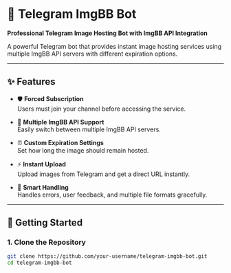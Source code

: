 # 🤖 Telegram ImgBB Bot

**Professional Telegram Image Hosting Bot with ImgBB API Integration**

A powerful Telegram bot that provides instant image hosting services using multiple ImgBB API servers with different expiration options.

---

## ✨ Features

- 🛡️ **Forced Subscription**  
  Users must join your channel before accessing the service.

- 🔗 **Multiple ImgBB API Support**  
  Easily switch between multiple ImgBB API servers.

- ⏰ **Custom Expiration Settings**  
  Set how long the image should remain hosted.

- ⚡ **Instant Upload**  
  Upload images from Telegram and get a direct URL instantly.

- 🧠 **Smart Handling**  
  Handles errors, user feedback, and multiple file formats gracefully.

---

## 🚀 Getting Started

### 1. Clone the Repository

```bash
git clone https://github.com/your-username/telegram-imgbb-bot.git
cd telegram-imgbb-bot

